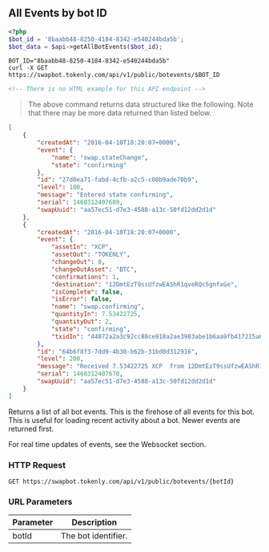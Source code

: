 ## All Events by bot ID

```php
<?php
$bot_id = '8baabb48-8250-4184-8342-e540244bda5b';
$bot_data = $api->getAllBotEvents($bot_id);
```

```shell
BOT_ID="8baabb48-8250-4184-8342-e540244bda5b"
curl -X GET https://swapbot.tokenly.com/api/v1/public/botevents/$BOT_ID
```

```html
<!-- There is no HTML example for this API endpoint -->
```

> The above command returns data structured like the following.  Note that there may be more data returned than listed below.

```json
[
    {
        "createdAt": "2016-04-10T18:20:07+0000",
        "event": {
            "name": "swap.stateChange",
            "state": "confirming"
        },
        "id": "27d0ea71-fabd-4cfb-a2c5-c00b9ade70b9",
        "level": 100,
        "message": "Entered state confirming",
        "serial": 1460312407689,
        "swapUuid": "aa57ec51-d7e3-4588-a13c-50fd12dd2d1d"
    },
    {
        "createdAt": "2016-04-10T18:20:07+0000",
        "event": {
            "assetIn": "XCP",
            "assetOut": "TOKENLY",
            "changeOut": 0,
            "changeOutAsset": "BTC",
            "confirmations": 1,
            "destination": "12DmtEzT9ssUfzwEAShR1qveRQc5gnfxGe",
            "isComplete": false,
            "isError": false,
            "name": "swap.confirming",
            "quantityIn": 7.53422725,
            "quantityOut": 2,
            "state": "confirming",
            "txidIn": "44072a2a3c92cc88ce918a2ae3903abe1b6aa9fb417215a6cf822d75b0accf1c"
        },
        "id": "64b6f8f3-7dd9-4b30-b62b-31bd0d312916",
        "level": 200,
        "message": "Received 7.53422725 XCP  from 12DmtEzT9ssUfzwEAShR1qveRQc5gnfxGe with 1 confirmation.",
        "serial": 1460312407670,
        "swapUuid": "aa57ec51-d7e3-4588-a13c-50fd12dd2d1d"
    }
]
```


Returns a list of all bot events.  This is the firehose of all events for this bot.  This is useful for loading recent activity about a bot.  Newer events are returned first.

For real time updates of events, see the Websocket section.

### HTTP Request

`GET https://swapbot.tokenly.com/api/v1/public/botevents/{botId}`


### URL Parameters

Parameter | Description
--------- | -----------
botId     | The bot identifier.

